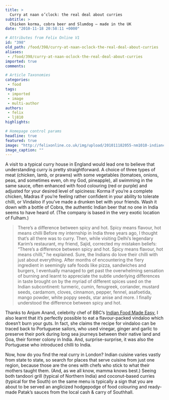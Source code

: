 ```yaml
---
title: >
  Curry at naan o’clock: the real deal about curries
subtitle: >
  Chicken korma, cobra beer and Slumdog – made in the UK
date: "2010-11-18 20:58:11 +0000"

# Attributes from Felix Online V1
id: "398"
old_path: /food/398/curry-at-naan-oclock-the-real-deal-about-curries
aliases:
 - /food/398/curry-at-naan-oclock-the-real-deal-about-curries
imported: true
comments:

# Article Taxonomies
categories:
 - food
tags:
 - imported
 - image
 - multi-author
authors:
 - felix
 - lj810
highlights:

# Homepage control params
headline: true
featured: true
image: "http://felixonline.co.uk/img/upload/201011182055-nm1010-indiancu.jpg"
image_caption: ""
---
```


A visit to a typical curry house in England would lead one to believe that understanding curry is pretty straightforward. A choice of three types of meat (chicken, lamb, or prawns) with some vegetables (tomatoes, onions, peas, and sometimes even, oh my God, pineapple), all swimming in the same sauce, often enhanced with food colouring (red or purple) and adjusted for your desired level of spiciness: Korma if you’re a complete chicken, Madras if you’re feeling rather confident in your ability to tolerate chilli, or Vindaloo if you’ve made a drunken bet with your friends. Wash it down with a bottle of Cobra, the authentic Indian beer that no one in India seems to have heard of. (The company is based in the very exotic location of Fulham.)
> There’s a difference between spicy and hot. Spicy means flavour, hot means chilli
Before my internship in India three years ago, I thought that’s all there was to curry. Then, while visiting Delhi’s legendary Karim’s restaurant, my friend, Sajid, corrected my mistaken beliefs: “There’s a difference between spicy and hot. Spicy means flavour, hot means chilli,” he explained. Sure, the Indians do love their chilli with just about everything. After months of encountering the fiery ingredient in seemingly safe foods like pizza, sandwiches and burgers, I eventually managed to get past the overwhelming sensation of burning and learnt to appreciate the subtle underlying differences in taste brought on by the myriad of different spices used on the Indian subcontinent: turmeric, cumin, fenugreek, coriander, mustard seeds, cardamom, cloves, cinnamon, pepper, fennel, asafoetida, mango powder, white poppy seeds, star anise and more. I finally understood the difference between spicy and hot.

Thanks to Anjum Anand, celebrity chef of BBC’s [Indian Food Made Easy](http://www.bbc.co.uk/indianfoodmadeeasy/), I also learnt that it’s perfectly possible to eat a flavour-packed vindaloo which doesn’t burn your guts. In fact, she claims the recipe for vindaloo can be traced back to Portuguese sailors, who used vinegar, ginger and garlic to preserve their pork during long sea journeys between their native land and Goa, their former colony in India. And, surprise-surprise, it was also the Portuguese who introduced chilli to India.

Now, how do you find the real curry in London? Indian cuisine varies vastly from state to state, so search for places that serve cuisine from just one region, because those are the ones with chefs who stick to what their mothers taught them. (And, as we all know, mamma knows best.) Seeing both tandoori grill (typical of Northern India) and coconut-based curries (typical for the South) on the same menu is typically a sign that you are about to be served an anglicized hodgepodge of food colouring and ready-made Patak’s sauces from the local cash & carry of Southhall.
